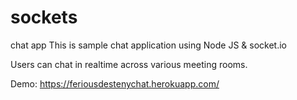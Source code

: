 # sockets
chat app
This is sample chat application using Node JS & socket.io

Users can chat in realtime across various meeting rooms.

Demo: https://feriousdestenychat.herokuapp.com/
